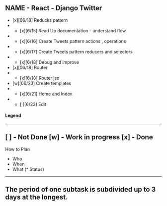 ## NAME - React - Django Twitter
* [x][06/18] Reducks pattern
* * [x][6/15] Read Up documentation - understand flow
* * [x][6/16] Create Tweets pattern actions , operations
* * [x][6/17] Create Tweets pattern reducers and selectors
* * [x][6/18] Debug and improve 
* [x][06/18] Router
* * [x][6/18] Router jsx
* [w][06/23] Create templates 
* * [x][6/21] Home and Index
* * [ ][6/23] Edit

#### Legend
------------------
[ ] - Not Done
[w] - Work in progress
[x] - Done
------------------
How to Plan
* Who
* When
* What
(* Status)
------------------
The period of one subtask is subdivided up to 3 days at the longest.
------------------
